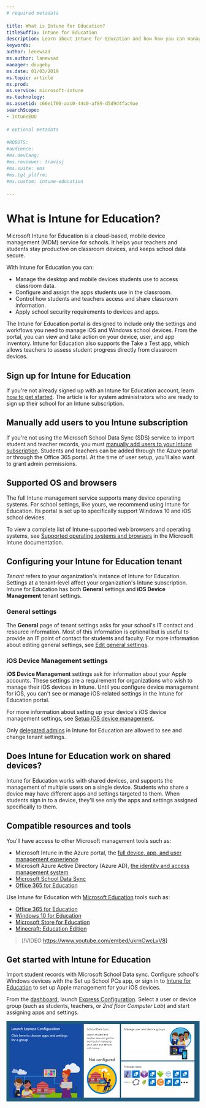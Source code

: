 ```yaml
---
# required metadata

title: What is Intune for Education?
titleSuffix: Intune for Education
description: Learn about Intune for Education and how how you can manage iOS and Windows devices in an educational environment.
keywords:
author: lenewsad
ms.author: lanewsad
manager: dougeby
ms.date: 01/03/2019
ms.topic: article
ms.prod:
ms.service: microsoft-intune
ms.technology:
ms.assetid: c66e1700-aac0-44c0-af89-d5d9d4fac9ae
searchScope:
- IntuneEDU

# optional metadata

#ROBOTS:
#audience:
#ms.devlang:
#ms.reviewer: travisj
#ms.suite: ems
#ms.tgt_pltfrm:
#ms.custom: intune-education

---
```


# What is Intune for Education?

Microsoft Intune for Education is a cloud-based, mobile device management (MDM) service for schools. It helps your teachers and students stay productive on classroom devices, and keeps school data secure. 

With Intune for Education you can:
* Manage the desktop and mobile devices students use to access classroom data.
* Configure and assign the apps students use in the classroom.
* Control how students and teachers access and share classroom information.
* Apply school security requirements to devices and apps.

The Intune for Education portal is designed to include only the settings and workflows you need to manage iOS and Windows school devices. From the portal, you can view and take action on your device, user, and app inventory. Intune for Education also supports the Take a Test app, which allows teachers to assess student progress directly from classroom devices.  

## Sign up for Intune for Education
If you're not already signed up with an Intune for Education account, learn [how to get started](https://docs.microsoft.com/intune/account-sign-up). The article is for system administrators who are ready to sign up their school for an Intune subscription. 

## Manually add users to you Intune subscription
If you're not using the Microsoft School Data Sync (SDS) service to import student and teacher records, you must [manually add users to your Intune subscription](https://docs.microsoft.com/intune/users-add). Students and teachers can be added through the Azure portal or through the Office 365 portal. At the time of user setup, you'll also want to grant admin permissions. 

## Supported OS and browsers
The full Intune management service supports many device operating systems. For school settings, like yours, we recommend using Intune for Education. Its portal is set up to specifically support Windows 10 and iOS school devices.  

To view a complete list of Intune-supported web browsers and operating systems, see [Supported operating systems and browsers](https://docs.microsoft.com/intune/supported-devices-browsers) in the Microsoft Intune documentation.  

## Configuring your Intune for Education tenant
*Tenant* refers to your organization's instance of Intune for Education. Settings at a tenant-level affect your organization's Intune subscription. Intune for Education has both **General** settings and **iOS Device Management** tenant settings. 

### General settings
The **General** page of tenant settings asks for your school's IT contact and resource information. Most of this information is optional but is useful to provide an IT point of contact for students and faculty.  For more information about editing general settings, see [Edit general settings](edu-tenant-general-settings.md). 

### iOS Device Management settings  
**iOS Device Management** settings ask for information about your Apple accounts. These settings are a requirement for organizations who wish to manage their iOS devices in Intune. Until you configure device management for iOS, you can't see or manage iOS-related settings in the Intune for Education portal.

For more information about setting up your device's iOS device management settings, see [Setup iOS device management](setup-ios-device-management.md).

Only [delegated admins](group-admin-delegate.md) in Intune for Education are allowed to see and change tenant settings.

## Does Intune for Education work on shared devices?  
Intune for Education works with shared devices, and supports the management of multiple users on a single device. Students who share a device may have different apps and settings targeted to them. When students sign in to a device, they'll see only the apps and settings assigned specifically to them.  

## Compatible resources and tools

You'll have access to other Microsoft management tools such as:
* Microsoft Intune in the Azure portal, the [full device, app, and user management experience](https://docs.microsoft.com/intune/understand-explore/introduction-to-microsoft-intune)
* Microsoft Azure Active Directory (Azure AD), [the identity and access management system](https://docs.microsoft.com/azure/active-directory/active-directory-administer)
* [Microsoft School Data Sync](https://sds.microsoft.com)
* [Office 365 for  Education](https://support.office.com/article/Get-started-with-Office-365-Education-AB02ABE5-A1EE-458C-B749-5B44416CCF14)

Use Intune for Education with [Microsoft Education](https://docs.microsoft.com/education/#pivot=itpro) tools such as:

- [Office 365 for Education](https://support.office.com/article/Set-up-Office-365-for-business-6a3a29a0-e616-4713-99d1-15eda62d04fa)
- [Windows 10 for Education](https://docs.microsoft.com/education/windows)
- [Microsoft Store for Education](https://docs.microsoft.com/microsoft-store/index?toc=/microsoft-store/education/toc.json)
- [Minecraft: Education Edition](https://docs.microsoft.com/education/windows/school-get-minecraft)

> [!VIDEO https://www.youtube.com/embed/ukrnCwcLvV8]

## Get started with Intune for Education
Import student records with Microsoft School Data sync. Configure school's Windows devices with the Set up School PCs app, or sign in to [Intune for Education](https://intuneeducation.portal.azure.com) to set up Apple management for your iOS devices.

From the [dashboard](how-do-i-customize-my-dashboard.md), launch [Express Configuration](Express-configuration-intune-edu.md). Select a user or device group (such as students, teachers, or _2nd floor Computer Lab_) and start assigning apps and settings.

![A screenshot of the landing page once logged in to Intune for Education.](./media/dashboard-001-landing-page.png)
